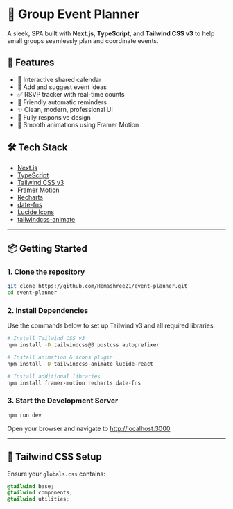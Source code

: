 # 🎉 Group Event Planner

A sleek, SPA built with **Next.js**, **TypeScript**, and **Tailwind CSS v3** to help small groups seamlessly plan and coordinate events.

## 🚀 Features

- 📅 Interactive shared calendar  
- 📌 Add and suggest event ideas  
- ✅ RSVP tracker with real-time counts  
- 🔔 Friendly automatic reminders  
- ✨ Clean, modern, professional UI  
- 📱 Fully responsive design  
- 🎨 Smooth animations using Framer Motion  

## 🛠 Tech Stack

- [Next.js](https://nextjs.org/)
- [TypeScript](https://www.typescriptlang.org/)
- [Tailwind CSS v3](https://tailwindcss.com/docs/installation)
- [Framer Motion](https://www.framer.com/motion/)
- [Recharts](https://recharts.org/)
- [date-fns](https://date-fns.org/)
- [Lucide Icons](https://lucide.dev/)
- [tailwindcss-animate](https://github.com/jamiebuilds/tailwindcss-animate)

---

## 📦 Getting Started

### 1. Clone the repository

```bash
git clone https://github.com/Hemashree21/event-planner.git
cd event-planner
```

### 2. Install Dependencies

Use the commands below to set up Tailwind v3 and all required libraries:

```bash
# Install Tailwind CSS v3
npm install -D tailwindcss@3 postcss autoprefixer

# Install animation & icons plugin
npm install -D tailwindcss-animate lucide-react

# Install additional libraries
npm install framer-motion recharts date-fns
```

### 3. Start the Development Server

```bash
npm run dev
```

Open your browser and navigate to [http://localhost:3000](http://localhost:3000)

---

## 🎨 Tailwind CSS Setup

Ensure your `globals.css` contains:

```css
@tailwind base;
@tailwind components;
@tailwind utilities;
```
